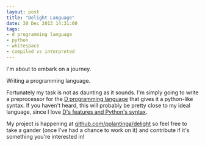 ```yaml
---
layout: post
title: "Delight Language"
date: 30 Dec 2013 14:31:00
tags:
- d programming language
- python
- whitespace
- compiled vs interpreted
---
```


I'm about to embark on a journey.

Writing a programming language.

Fortunately my task is not as daunting as it sounds. I'm simply going to write a preprocessor for the [D programming language](/archives/d-programming-language.html) that gives it a python-like syntax. If you haven't heard, this will probably be pretty close to my ideal language, since I love [D's features and Python's syntax](/archives/compiled-vs-interpreted.html). 

My project is happening at [github.com/pplantinga/delight](http://github.com/pplantinga/delight) so feel free to take a gander (once I've had a chance to work on it) and contribute if it's something you're interested in!
